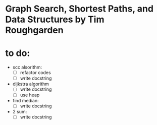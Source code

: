 # Graph Search, Shortest Paths, and Data Structures by Tim Roughgarden

# to do:
  - scc alsorithm: 
    - [ ] refactor codes
    - [ ] write docstring
    
  - dijkstra algorithm
    - [ ] write docstring
    - [ ] use heap
    
  - find median:
    - [ ] write docstring
    
  - 2 sum:
    - [ ] write docstring
